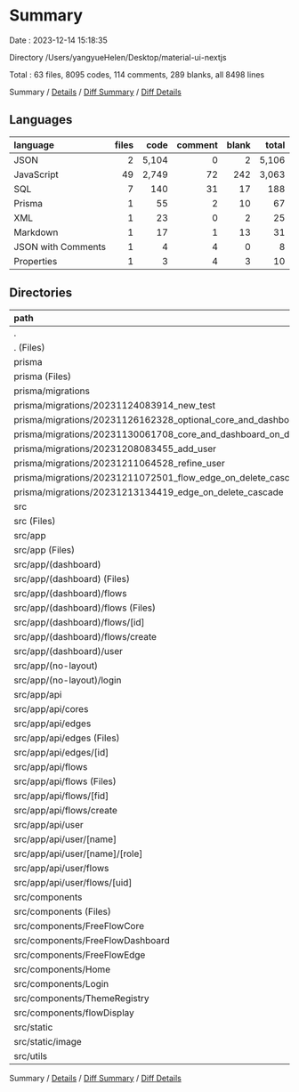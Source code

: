 # Summary

Date : 2023-12-14 15:18:35

Directory /Users/yangyueHelen/Desktop/material-ui-nextjs

Total : 63 files,  8095 codes, 114 comments, 289 blanks, all 8498 lines

Summary / [Details](details.md) / [Diff Summary](diff.md) / [Diff Details](diff-details.md)

## Languages
| language | files | code | comment | blank | total |
| :--- | ---: | ---: | ---: | ---: | ---: |
| JSON | 2 | 5,104 | 0 | 2 | 5,106 |
| JavaScript | 49 | 2,749 | 72 | 242 | 3,063 |
| SQL | 7 | 140 | 31 | 17 | 188 |
| Prisma | 1 | 55 | 2 | 10 | 67 |
| XML | 1 | 23 | 0 | 2 | 25 |
| Markdown | 1 | 17 | 1 | 13 | 31 |
| JSON with Comments | 1 | 4 | 4 | 0 | 8 |
| Properties | 1 | 3 | 4 | 3 | 10 |

## Directories
| path | files | code | comment | blank | total |
| :--- | ---: | ---: | ---: | ---: | ---: |
| . | 63 | 8,095 | 114 | 289 | 8,498 |
| . (Files) | 7 | 5,192 | 11 | 27 | 5,230 |
| prisma | 8 | 195 | 33 | 27 | 255 |
| prisma (Files) | 1 | 55 | 2 | 10 | 67 |
| prisma/migrations | 7 | 140 | 31 | 17 | 188 |
| prisma/migrations/20231124083914_new_test | 1 | 35 | 5 | 6 | 46 |
| prisma/migrations/20231126162328_optional_core_and_dashboard | 1 | 16 | 7 | 1 | 24 |
| prisma/migrations/20231130061708_core_and_dashboard_on_delete_cascade | 1 | 16 | 1 | 1 | 18 |
| prisma/migrations/20231208083455_add_user | 1 | 25 | 8 | 3 | 36 |
| prisma/migrations/20231211064528_refine_user | 1 | 20 | 8 | 2 | 30 |
| prisma/migrations/20231211072501_flow_edge_on_delete_cascade | 1 | 14 | 1 | 2 | 17 |
| prisma/migrations/20231213134419_edge_on_delete_cascade | 1 | 14 | 1 | 2 | 17 |
| src | 48 | 2,708 | 70 | 235 | 3,013 |
| src (Files) | 2 | 17 | 3 | 6 | 26 |
| src/app | 17 | 623 | 24 | 66 | 713 |
| src/app (Files) | 2 | 23 | 0 | 5 | 28 |
| src/app/(dashboard) | 6 | 356 | 14 | 40 | 410 |
| src/app/(dashboard) (Files) | 1 | 95 | 2 | 6 | 103 |
| src/app/(dashboard)/flows | 4 | 255 | 12 | 31 | 298 |
| src/app/(dashboard)/flows (Files) | 1 | 6 | 8 | 3 | 17 |
| src/app/(dashboard)/flows/[id] | 2 | 22 | 2 | 6 | 30 |
| src/app/(dashboard)/flows/create | 1 | 227 | 2 | 22 | 251 |
| src/app/(dashboard)/user | 1 | 6 | 0 | 3 | 9 |
| src/app/(no-layout) | 1 | 6 | 0 | 3 | 9 |
| src/app/(no-layout)/login | 1 | 6 | 0 | 3 | 9 |
| src/app/api | 8 | 238 | 10 | 18 | 266 |
| src/app/api/cores | 1 | 16 | 1 | 2 | 19 |
| src/app/api/edges | 2 | 36 | 3 | 5 | 44 |
| src/app/api/edges (Files) | 1 | 23 | 2 | 4 | 29 |
| src/app/api/edges/[id] | 1 | 13 | 1 | 1 | 15 |
| src/app/api/flows | 3 | 140 | 4 | 7 | 151 |
| src/app/api/flows (Files) | 1 | 21 | 1 | 2 | 24 |
| src/app/api/flows/[fid] | 1 | 57 | 2 | 3 | 62 |
| src/app/api/flows/create | 1 | 62 | 1 | 2 | 65 |
| src/app/api/user | 2 | 46 | 2 | 4 | 52 |
| src/app/api/user/[name] | 1 | 23 | 1 | 2 | 26 |
| src/app/api/user/[name]/[role] | 1 | 23 | 1 | 2 | 26 |
| src/app/api/user/flows | 1 | 23 | 1 | 2 | 26 |
| src/app/api/user/flows/[uid] | 1 | 23 | 1 | 2 | 26 |
| src/components | 24 | 1,772 | 14 | 129 | 1,915 |
| src/components (Files) | 3 | 86 | 0 | 9 | 95 |
| src/components/FreeFlowCore | 1 | 80 | 0 | 6 | 86 |
| src/components/FreeFlowDashboard | 1 | 80 | 0 | 6 | 86 |
| src/components/FreeFlowEdge | 3 | 207 | 10 | 19 | 236 |
| src/components/Home | 5 | 514 | 1 | 34 | 549 |
| src/components/Login | 1 | 43 | 0 | 4 | 47 |
| src/components/ThemeRegistry | 3 | 112 | 2 | 15 | 129 |
| src/components/flowDisplay | 7 | 650 | 1 | 36 | 687 |
| src/static | 1 | 23 | 0 | 2 | 25 |
| src/static/image | 1 | 23 | 0 | 2 | 25 |
| src/utils | 4 | 273 | 29 | 32 | 334 |

Summary / [Details](details.md) / [Diff Summary](diff.md) / [Diff Details](diff-details.md)